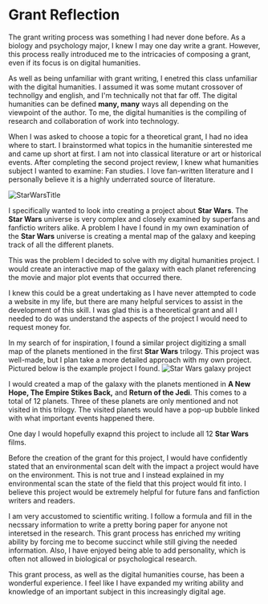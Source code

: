 # Grant Reflection

The grant writing process was something I had never done before. As a biology and psychology major, I knew I may one day write a grant. However, this process really introduced me to the intricacies of composing a grant, even if its focus is on digital humanities. 

As well as being unfamiliar with grant writing, I enetred this class unfamiliar with the digital humanities. I assumed it was some mutant crossover of technollgy and english, and I'm technically not that far off. The digital humanities can be defined **many, many** ways all depending on the viewpoint of the author. To me, the digital humanities is the compiling of research and collaboration of work into technology.

When I was asked to choose a topic for a theoretical grant, I had no idea where to start. I brainstormed what topics in the humanitie sinterested me and came up short at first. I am not into classical literature or art or historical events. After completing the second project review, I knew what humanities subject I wanted to examine: Fan studies. I love fan-written literature and I personally believe it is a highly underrated source of literature. 

![StarWarsTitle](https://kelsiesmith.github.io/kelsiesmith/images/StarWarsLogo.svg)

I specifically wanted to look into creating a project about **Star Wars**. The **Star Wars** universe is very complex and closely examined by superfans and fanfictio writers alike. A problem I have I found in my own examination of the **Star Wars** universe is creating a mental map of the galaxy and keeping track of all the different planets. 

This was the problem I decided to solve with my digital humanities project. I would create an interactive map of the galaxy with each planet referencing the movie and major plot events that occurred there. 

I knew this could be a great undertaking as I have never attempted to code a website in my life, but there are many helpful services to assist in the development of this skill. I was glad this is a theoretical grant and all I needed to do was understand the aspects of the project I would need to request money for. 

In my search of for inspiration, I found a similar project digitizing a small map of the planets mentioned in the first **Star Wars** trilogy. This project was well-made, but I plan take a more detailed approach with my own project. Pictured below is the example project I found. 
![Star Wars galaxy project](https://kelsiesmith.github.io/kelsiesmith/images/StarWarsTite.png) 



I would created a map of the galaxy with the planets mentioned in **A New Hope, The Empire Stikes Back,** and **Return of the Jedi**. This comes to a total of 12 planets. Three of these planets are only mentioned and not visited in this trilogy. The visited planets would have a pop-up bubble linked with what important events happened there.

One day I would hopefully exapnd this project to include all 12 **Star Wars** films. 

Before the creation of the grant for this project, I would have confidently stated that an environmental scan delt with the impact a project would have on the environment. This is not true and I instead explained in my environmental scan the state of the field that this project would fit into. I believe this project would be extremely helpful for future fans and fanfiction writers and readers. 

I am very accustomed to scientific writing. I follow a formula and fill in the necssary information to write a pretty boring paper for anyone not interetsed in the research. This grant process has enriched my writing ability by forcing me to become succinct while still giving the needed information. Also, I have enjoyed being able to add personality, which is often not allowed in biological or psychological research. 

This grant process, as well as the digital humanities course, has been a wonderful experience. I feel like I have expanded my writing ability and knowledge of an important subject in this increasingly digital age. 
